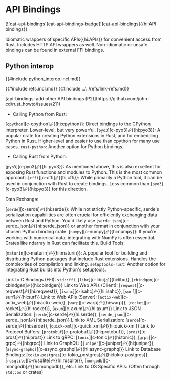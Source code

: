 # API Bindings

[![cat-api-bindings][cat-api-bindings-badge]][cat-api-bindings]{{hi:API bindings}}

Idiomatic wrappers of specific APIs{{hi:APIs}} for convenient access from Rust. Includes HTTP API wrappers as well. Non-idiomatic or unsafe bindings can be found in external FFI bindings.

## Python interop

{{#include python_interop.incl.md}}

{{#include refs.incl.md}}
{{#include ../../refs/link-refs.md}}

<div class="hidden">
[api-bindings: add other API bindings (P2)](https://github.com/john-cd/rust_howto/issues/211)

- Calling Python from Rust:

[`cpython`][c-cpython]⮳{{hi:cpython}}: Direct bindings to the CPython interpreter. Lower-level, but very powerful.
[`pyo3`][c-pyo3]⮳{{hi:pyo3}}: A popular crate for creating Python extensions in Rust, and for embedding Python in Rust. Higher-level and easier to use than cpython for many use cases.
`rust-python`: Another option for Python bindings.

- Calling Rust from Python:

[`pyo3`][c-pyo3]⮳{{hi:pyo3}}: As mentioned above, this is also excellent for exposing Rust functions and modules to Python. This is the most common approach.
[`cffi`][c-cffi]⮳{{hi:cffi}}: While primarily a Python tool, it can be used in conjunction with Rust to create bindings. Less common than [`pyo3`][c-pyo3]⮳{{hi:pyo3}} for this direction.

Data Exchange:

[`serde`][c-serde]⮳{{hi:serde}}: While not strictly Python-specific, serde's serialization capabilities are often crucial for efficiently exchanging data between Rust and Python. You'd likely use [`serde_json`][c-serde_json]⮳{{hi:serde_json}} or another format in conjunction with your chosen Python binding crate.
[`numpy`][c-numpy]⮳{{hi:numpy}}: If you're working with numerical data, integrating with NumPy is often essential. Crates like ndarray in Rust can facilitate this.
Build Tools:

[`maturin`][c-maturin]⮳{{hi:maturin}}: A popular tool for building and distributing Python packages that include Rust extensions. Handles the complexities of compilation and linking.
`setuptools-rust`: Another option for integrating Rust builds into Python's setuptools.

Link to C Bindings (FFI): `std::ffi`, [`libc`][c-libc]⮳{{hi:libc}}, [`cbindgen`][c-cbindgen]⮳{{hi:cbindgen}}
Link to Web APIs (Client): [`reqwest`][c-reqwest]⮳{{hi:reqwest}}, [`isahc`][c-isahc]⮳{{hi:isahc}}, [`surf`][c-surf]⮳{{hi:surf}}
Link to Web APIs (Server): [`actix-web`][c-actix_web]⮳{{hi:actix-web}}, [`warp`][c-warp]⮳{{hi:warp}}, [`rocket`][c-rocket]⮳{{hi:rocket}}, [`axum`][c-axum]⮳{{hi:axum}}
Link to JSON Serialization: [`serde`][c-serde]⮳{{hi:serde}}, [`serde_json`][c-serde_json]⮳{{hi:serde_json}}
Link to XML Serialization: [`serde`][c-serde]⮳{{hi:serde}}, [`quick-xml`][c-quick_xml]⮳{{hi:quick-xml}}
Link to Protocol Buffers: [`protobuf`][c-protobuf]⮳{{hi:protobuf}}, [`prost`][c-prost]⮳{{hi:prost}}
Link to gRPC: [`tonic`][c-tonic]⮳{{hi:tonic}}, [`grpc`][c-grpc]⮳{{hi:grpc}}
Link to GraphQL: [`juniper`][c-juniper]⮳{{hi:juniper}}, [`async-graphql`][c-async_graphql]⮳{{hi:async-graphql}}
Link to Database Bindings: [`tokio-postgres`][c-tokio_postgres]⮳{{hi:tokio-postgres}}, [`rusqlite`][c-rusqlite]⮳{{hi:rusqlite}}, [`mongodb`][c-mongodb]⮳{{hi:mongodb}}, etc.
Link to OS Specific APIs: (Often through `std::os` or crates)

</div>
